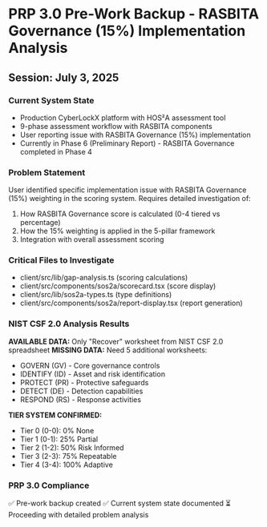 # PRP 3.0 Pre-Work Backup - RASBITA Governance (15%) Implementation Analysis
## Session: July 3, 2025

### Current System State
- Production CyberLockX platform with HOS²A assessment tool
- 9-phase assessment workflow with RASBITA components
- User reporting issue with RASBITA Governance (15%) implementation
- Currently in Phase 6 (Preliminary Report) - RASBITA Governance completed in Phase 4

### Problem Statement
User identified specific implementation issue with RASBITA Governance (15%) weighting in the scoring system. Requires detailed investigation of:
1. How RASBITA Governance score is calculated (0-4 tiered vs percentage)
2. How the 15% weighting is applied in the 5-pillar framework
3. Integration with overall assessment scoring

### Critical Files to Investigate
- client/src/lib/gap-analysis.ts (scoring calculations)
- client/src/components/sos2a/scorecard.tsx (score display)
- client/src/lib/sos2a-types.ts (type definitions)
- client/src/components/sos2a/report-display.tsx (report generation)

### NIST CSF 2.0 Analysis Results
**AVAILABLE DATA:** Only "Recover" worksheet from NIST CSF 2.0 spreadsheet
**MISSING DATA:** Need 5 additional worksheets:
- GOVERN (GV) - Core governance controls
- IDENTIFY (ID) - Asset and risk identification  
- PROTECT (PR) - Protective safeguards
- DETECT (DE) - Detection capabilities
- RESPOND (RS) - Response activities

**TIER SYSTEM CONFIRMED:**
- Tier 0 (0-0): 0% None
- Tier 1 (0-1): 25% Partial  
- Tier 2 (1-2): 50% Risk Informed
- Tier 3 (2-3): 75% Repeatable
- Tier 4 (3-4): 100% Adaptive

### PRP 3.0 Compliance
✅ Pre-work backup created
✅ Current system state documented
⏳ Proceeding with detailed problem analysis